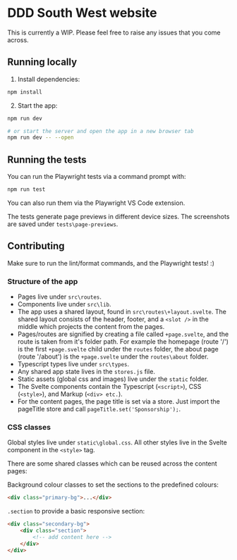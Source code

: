 # DDD South West website

This is currently a WIP. Please feel free to raise any issues that you come across.

## Running locally

1. Install dependencies:

```bash
npm install
```

2. Start the app:

```bash
npm run dev

# or start the server and open the app in a new browser tab
npm run dev -- --open
```

## Running the tests

You can run the Playwright tests via a command prompt with:

```bash
npm run test
```

You can also run them via the Playwright VS Code extension.

The tests generate page previews in different device sizes. The screenshots are saved under `tests\page-previews`.

## Contributing

Make sure to run the lint/format commands, and the Playwright tests! :)

### Structure of the app

- Pages live under `src\routes`.
- Components live under `src\lib`.
- The app uses a shared layout, found in `src\routes\+layout.svelte`. The shared layout consists of the header, footer, and a `<slot />` in the middle which projects the content from the pages.
- Pages/routes are signified by creating a file called `+page.svelte`, and the route is taken from it's folder path. For example the homepage (route '/') is the first `+page.svelte` child under the `routes` folder, the about page (route '/about') is the `+page.svelte` under the `routes\about` folder.
- Typescript types live under `src\types`.
- Any shared app state lives in the `stores.js` file.
- Static assets (global css and images) live under the `static` folder.
- The Svelte components contain the Typescript (`<script>`), CSS (`<style>`), and Markup (`<div> etc.`).
- For the content pages, the page title is set via a store. Just import the pageTitle store and call `pageTitle.set('Sponsorship');`.

### CSS classes

Global styles live under `static\global.css`. All other styles live in the Svelte component in the `<style>` tag.

There are some shared classes which can be reused across the content pages:

Background colour classes to set the sections to the predefined colours:

```html
<div class="primary-bg">...</div>
```

`.section` to provide a basic responsive section:

```html
<div class="secondary-bg">
	<div class="section">
		<!-- add content here -->
	</div>
</div>
```

